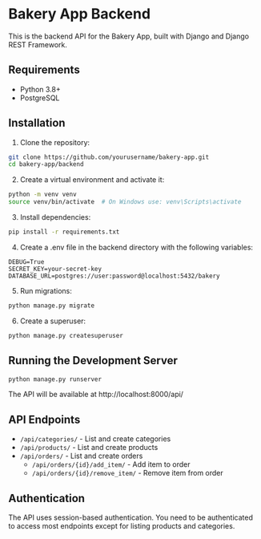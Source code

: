 # Bakery App Backend

This is the backend API for the Bakery App, built with Django and Django REST Framework.

## Requirements

- Python 3.8+
- PostgreSQL

## Installation

1. Clone the repository:
```bash
git clone https://github.com/yourusername/bakery-app.git
cd bakery-app/backend
```

2. Create a virtual environment and activate it:
```bash
python -m venv venv
source venv/bin/activate  # On Windows use: venv\Scripts\activate
```

3. Install dependencies:
```bash
pip install -r requirements.txt
```

4. Create a .env file in the backend directory with the following variables:
```
DEBUG=True
SECRET_KEY=your-secret-key
DATABASE_URL=postgres://user:password@localhost:5432/bakery
```

5. Run migrations:
```bash
python manage.py migrate
```

6. Create a superuser:
```bash
python manage.py createsuperuser
```

## Running the Development Server

```bash
python manage.py runserver
```

The API will be available at http://localhost:8000/api/

## API Endpoints

- `/api/categories/` - List and create categories
- `/api/products/` - List and create products
- `/api/orders/` - List and create orders
  - `/api/orders/{id}/add_item/` - Add item to order
  - `/api/orders/{id}/remove_item/` - Remove item from order

## Authentication

The API uses session-based authentication. You need to be authenticated to access most endpoints except for listing products and categories. 